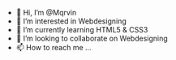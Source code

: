 - 👋 Hi, I’m @Mqrvin
- 👀 I’m interested in Webdesigning
- 🌱 I’m currently learning HTML5 & CSS3
- 💞️ I’m looking to collaborate on Webdesigning
- 📫 How to reach me ...

<!---
Mqrvin/Mqrvin is a ✨ special ✨ repository because its `README.md` (this file) appears on your GitHub profile.
You can click the Preview link to take a look at your changes.
--->
